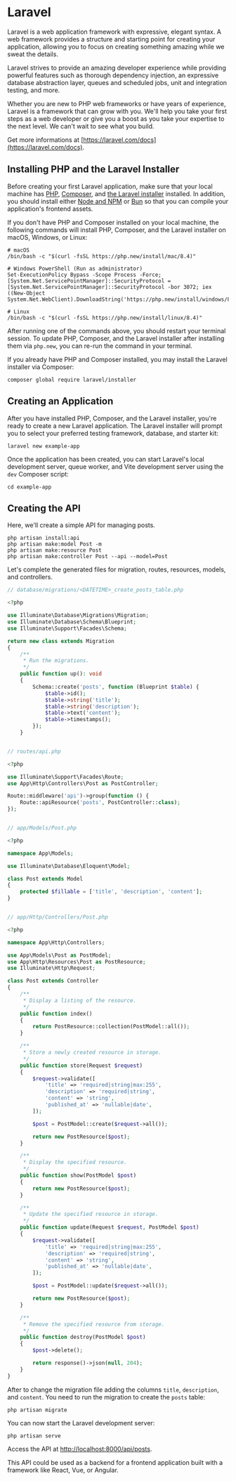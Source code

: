 # Laravel

Laravel is a web application framework with expressive, elegant syntax. A web framework provides a structure and starting point for creating your application, allowing you to focus on creating something amazing while we sweat the details.

Laravel strives to provide an amazing developer experience while providing powerful features such as thorough dependency injection, an expressive database abstraction layer, queues and scheduled jobs, unit and integration testing, and more.

Whether you are new to PHP web frameworks or have years of experience, Laravel is a framework that can grow with you. We'll help you take your first steps as a web developer or give you a boost as you take your expertise to the next level. We can't wait to see what you build.

Get more informations at [https://laravel.com/docs](https://laravel.com/docs).

## Installing PHP and the Laravel Installer

Before creating your first Laravel application, make sure that your local machine has [PHP](https://php.net), [Composer](https://getcomposer.org), and [the Laravel installer](https://github.com/laravel/installer) installed. In addition, you should install either [Node and NPM](https://nodejs.org) or [Bun](https://bun.sh/) so that you can compile your application's frontend assets.

If you don't have PHP and Composer installed on your local machine, the following commands will install PHP, Composer, and the Laravel installer on macOS, Windows, or Linux:

```shell
# macOS
/bin/bash -c "$(curl -fsSL https://php.new/install/mac/8.4)"

# Windows PowerShell (Run as administrator)
Set-ExecutionPolicy Bypass -Scope Process -Force; [System.Net.ServicePointManager]::SecurityProtocol = [System.Net.ServicePointManager]::SecurityProtocol -bor 3072; iex ((New-Object System.Net.WebClient).DownloadString('https://php.new/install/windows/8.4'))

# Linux
/bin/bash -c "$(curl -fsSL https://php.new/install/linux/8.4)"
```

After running one of the commands above, you should restart your terminal session. To update PHP, Composer, and the Laravel installer after installing them via `php.new`, you can re-run the command in your terminal.

If you already have PHP and Composer installed, you may install the Laravel installer via Composer:

```shell
composer global require laravel/installer
```

## Creating an Application

After you have installed PHP, Composer, and the Laravel installer, you're ready to create a new Laravel application. The Laravel installer will prompt you to select your preferred testing framework, database, and starter kit:

```shell
laravel new example-app
```

Once the application has been created, you can start Laravel's local development server, queue worker, and Vite development server using the `dev` Composer script:

```shell
cd example-app
```

## Creating the API

Here, we'll create a simple API for managing posts.

```
php artisan install:api
php artisan make:model Post -m
php artisan make:resource Post
php artisan make:controller Post --api --model=Post
```

Let's complete the generated files for migration, routes, resources, models, and controllers.

```php
// database/migrations/<DATETIME>_create_posts_table.php

<?php

use Illuminate\Database\Migrations\Migration;
use Illuminate\Database\Schema\Blueprint;
use Illuminate\Support\Facades\Schema;

return new class extends Migration
{
    /**
     * Run the migrations.
     */
    public function up(): void
    {
        Schema::create('posts', function (Blueprint $table) {
            $table->id();
            $table->string('title');
            $table->string('description');
            $table->text('content');
            $table->timestamps();
        });
    }


// routes/api.php

<?php

use Illuminate\Support\Facades\Route;
use App\Http\Controllers\Post as PostController;

Route::middleware('api')->group(function () {
    Route::apiResource('posts', PostController::class);
});


// app/Models/Post.php

<?php

namespace App\Models;

use Illuminate\Database\Eloquent\Model;

class Post extends Model
{
    protected $fillable = ['title', 'description', 'content'];
}


// app/Http/Controllers/Post.php

<?php

namespace App\Http\Controllers;

use App\Models\Post as PostModel;
use App\Http\Resources\Post as PostResource;
use Illuminate\Http\Request;

class Post extends Controller
{
    /**
     * Display a listing of the resource.
     */
    public function index()
    {
        return PostResource::collection(PostModel::all());
    }

    /**
     * Store a newly created resource in storage.
     */
    public function store(Request $request)
    {
        $request->validate([
            'title' => 'required|string|max:255',
            'description' => 'required|string',
            'content' => 'string',
            'published_at' => 'nullable|date',
        ]);

        $post = PostModel::create($request->all());

        return new PostResource($post);
    }

    /**
     * Display the specified resource.
     */
    public function show(PostModel $post)
    {
        return new PostResource($post);
    }

    /**
     * Update the specified resource in storage.
     */
    public function update(Request $request, PostModel $post)
    {
        $request->validate([
            'title' => 'required|string|max:255',
            'description' => 'required|string',
            'content' => 'string',
            'published_at' => 'nullable|date',
        ]);

        $post = PostModel::update($request->all());

        return new PostResource($post);
    }

    /**
     * Remove the specified resource from storage.
     */
    public function destroy(PostModel $post)
    {
        $post->delete();

        return response()->json(null, 204);
    }
}
```

After to change the migration file adding the columns `title`, `description`, and `content`. You need to run the migration to create the `posts` table:

```shell
php artisan migrate
```

You can now start the Laravel development server:

```shell
php artisan serve
```

Access the API at [http://localhost:8000/api/posts](http://localhost:8000/api/posts).

This API could be used as a backend for a frontend application built with a framework like React, Vue, or Angular.
